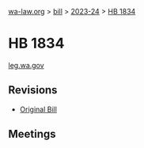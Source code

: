 [wa-law.org](/) > [bill](/bill/) > [2023-24](/bill/2023-24/) > [HB 1834](/bill/2023-24/hb/1834/)

# HB 1834
[leg.wa.gov](https://app.leg.wa.gov/billsummary?BillNumber=1834&Year=2023&Initiative=false)

## Revisions
* [Original Bill](1/)

## Meetings